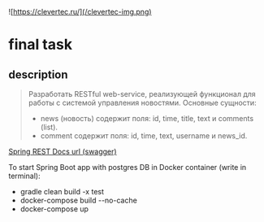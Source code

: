 ![https://clevertec.ru/](/clevertec-img.png)


# final task

## description
>Разработать RESTful web-service, реализующей функционал для работы с системой управления новостями.
Основные сущности:
>-	news (новость) содержит поля: id, time, title, text и comments (list).
>-	comment содержит поля: id, time, text, username и news_id.

[Spring REST Docs url (swagger)](http://localhost:8080/swagger-ui/index.html)

To start Spring Boot app with postgres DB in Docker container (write in terminal):
* gradle clean build -x test
* docker-compose build --no-cache
* docker-compose up
